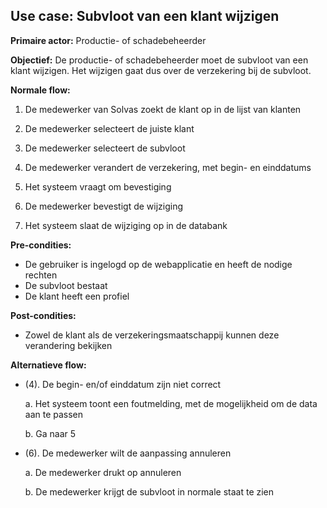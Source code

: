 ## Use case: Subvloot van een klant wijzigen

**Primaire actor:** Productie- of schadebeheerder

**Objectief:** De productie- of schadebeheerder moet de subvloot van een klant wijzigen. Het wijzigen gaat dus over de verzekering bij de subvloot.

**Normale flow:**  

1. De medewerker van Solvas zoekt de klant op in de lijst van klanten

2. De medewerker selecteert de juiste klant

3. De medewerker selecteert de subvloot

4. De medewerker verandert de verzekering, met begin- en einddatums

5. Het systeem vraagt om bevestiging

6. De medewerker bevestigt de wijziging 

7. Het systeem slaat de wijziging op in de databank


**Pre-condities:**
- De gebruiker is ingelogd op de webapplicatie en heeft de nodige rechten
- De subvloot bestaat
- De klant heeft een profiel

**Post-condities:**
- Zowel de klant als de verzekeringsmaatschappij kunnen deze verandering bekijken

**Alternatieve flow:**

* (4). De begin- en/of einddatum zijn niet correct

  a. Het systeem toont een foutmelding, met de mogelijkheid om de data aan te passen

  b. Ga naar 5

* (6). De medewerker wilt de aanpassing annuleren

  a. De medewerker drukt op annuleren

  b. De medewerker krijgt de subvloot in normale staat te zien
